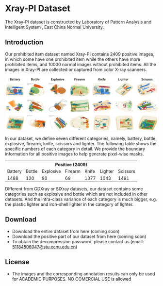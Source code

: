 # Xray-PI Dataset

The Xray-PI dataset is constructed by Laboratory of Pattern Analysis and Intelligent System , East China Normal University.

## Introduction

Our prohibited item dataset named Xray-PI contains 2409 positive images, in which some have one prohibited item while the others have more prohibited items, and 10000 normal images without prohibited items. All the images in Xray-PI are collected or captured from color X-ray scanners.

![dataset_view](./dataset.jpg)



In our dataset, we define seven different categories, namely, battery, bottle, explosive, firearm, knife, scissors and lighter. The following table shows the specific numbers of each category in detail. We provide the boundary information for all positive images to help generate pixel-wise masks. 


<table class="tg">
  <tr>
    <th class="tg-c3ow" colspan="7">Positive (2409)</th>
  </tr>
  <tr>
    <td class="tg-c3ow">Battery</td>
    <td class="tg-c3ow">Bottle</td>
    <td class="tg-c3ow">Explosive</td>
    <td class="tg-c3ow">Firearm</td>
    <td class="tg-c3ow">Knife</td>
    <td class="tg-c3ow">Lighter</td>
    <td class="tg-c3ow">Scissors</td>
  </tr>
  <tr>
    <td class="tg-c3ow">1488</td>
    <td class="tg-c3ow">120</td>
    <td class="tg-c3ow">90</td>
    <td class="tg-c3ow">69</td>
    <td class="tg-c3ow">1377</td>
    <td class="tg-c3ow">1043</td>
    <td class="tg-c3ow">1491</td>
  </tr>
</table>



Different from GDXray or SIXray datasets, our dataset contains some categories such as explosive and bottle which are not included in other datasets. And the intra-class variance of each category is much bigger, e.g. the plastic lighter and iron-shell lighter in the category of lighter.



## Download 

- Download the entire dataset from here (coming soon)
- Download the positive part of our dataset from here  (coming soon)
- To obtain the decompression password, please contact us (email: 51184506047@stu.ecnu.edu.cn)

## License

- The images and the corresponding annotation results can only be used for ACADEMIC PURPOSES. NO COMERCIAL USE is allowed




